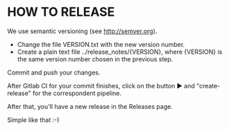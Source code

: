 <!--
SPDX-FileCopyrightText: 2020,  Lightmeter <hello@lightmeter.io>
SPDX-License-Identifier: AGPL-3.0
-->

# HOW TO RELEASE

We use semantic versioning (see http://semver.org).

- Change the file VERSION.txt with the new version number.
- Create a plain text file ../release_notes/{VERSION}, where {VERSION} is the
same version number chosen in the previous step.

Commit and push your changes.

After Gitlab CI for your commit finishes, click on the button ▶ and "create-release" for the correspondent pipeline.

After that, you'll have a new release in the Releases page.

Simple like that :-)
